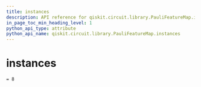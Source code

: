 ```yaml
---
title: instances
description: API reference for qiskit.circuit.library.PauliFeatureMap.instances
in_page_toc_min_heading_level: 1
python_api_type: attribute
python_api_name: qiskit.circuit.library.PauliFeatureMap.instances
---
```


# instances

<span id="qiskit.circuit.library.PauliFeatureMap.instances" />

`= 8`

